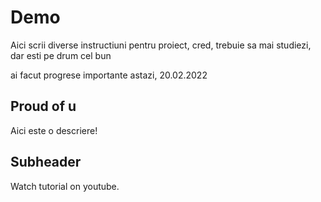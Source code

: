 # Demo

Aici scrii diverse instructiuni pentru proiect, cred,
trebuie sa mai studiezi, dar esti pe drum cel bun

ai facut progrese importante astazi, 20.02.2022

## Proud of u 
Aici este o descriere!


## Subheader

Watch tutorial on youtube.